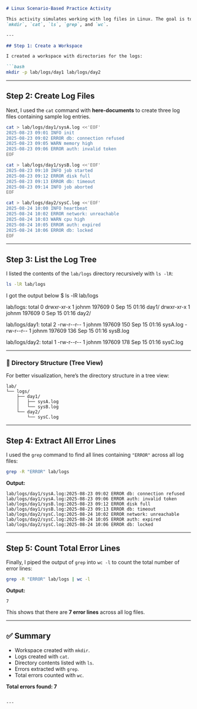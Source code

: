 ````markdown
# Linux Scenario-Based Practice Activity

This activity simulates working with log files in Linux. The goal is to create logs, list them, extract errors, and count the total number of errors using only **five commands**:  
`mkdir`, `cat`, `ls`, `grep`, and `wc`.

---

## Step 1: Create a Workspace

I created a workspace with directories for the logs:

```bash
mkdir -p lab/logs/day1 lab/logs/day2
````

---

## Step 2: Create Log Files

Next, I used the `cat` command with **here-documents** to create three log files containing sample log entries.

```bash
cat > lab/logs/day1/sysA.log <<'EOF'
2025-08-23 09:01 INFO init
2025-08-23 09:02 ERROR db: connection refused
2025-08-23 09:05 WARN memory high
2025-08-23 09:06 ERROR auth: invalid token
EOF

cat > lab/logs/day1/sysB.log <<'EOF'
2025-08-23 09:10 INFO job started
2025-08-23 09:12 ERROR disk full
2025-08-23 09:13 ERROR db: timeout
2025-08-23 09:14 INFO job aborted
EOF

cat > lab/logs/day2/sysC.log <<'EOF'
2025-08-24 10:00 INFO heartbeat
2025-08-24 10:02 ERROR network: unreachable
2025-08-24 10:03 WARN cpu high
2025-08-24 10:05 ERROR auth: expired
2025-08-24 10:06 ERROR db: locked
EOF
```

---

## Step 3: List the Log Tree

I listed the contents of the `lab/logs` directory recursively with `ls -lR`:

```bash
ls -lR lab/logs
```
I got the output below
$ ls -lR lab/logs

lab/logs:
total 0
drwxr-xr-x 1 johnm 197609 0 Sep 15 01:16 day1/
drwxr-xr-x 1 johnm 197609 0 Sep 15 01:16 day2/

lab/logs/day1:
total 2
-rw-r--r-- 1 johnm 197609 150 Sep 15 01:16 sysA.log
-rw-r--r-- 1 johnm 197609 136 Sep 15 01:16 sysB.log

lab/logs/day2:
total 1
-rw-r--r-- 1 johnm 197609 178 Sep 15 01:16 sysC.log

---

### 📂 Directory Structure (Tree View)

For better visualization, here’s the directory structure in a tree view:

```
lab/
└── logs/
    ├── day1/
    │   ├── sysA.log
    │   └── sysB.log
    └── day2/
        └── sysC.log
```

---

## Step 4: Extract All Error Lines

I used the `grep` command to find all lines containing `"ERROR"` across all log files:

```bash
grep -R "ERROR" lab/logs
```

**Output:**

```
lab/logs/day1/sysA.log:2025-08-23 09:02 ERROR db: connection refused
lab/logs/day1/sysA.log:2025-08-23 09:06 ERROR auth: invalid token
lab/logs/day1/sysB.log:2025-08-23 09:12 ERROR disk full
lab/logs/day1/sysB.log:2025-08-23 09:13 ERROR db: timeout
lab/logs/day2/sysC.log:2025-08-24 10:02 ERROR network: unreachable
lab/logs/day2/sysC.log:2025-08-24 10:05 ERROR auth: expired
lab/logs/day2/sysC.log:2025-08-24 10:06 ERROR db: locked
```

---

## Step 5: Count Total Error Lines

Finally, I piped the output of `grep` into `wc -l` to count the total number of error lines:

```bash
grep -R "ERROR" lab/logs | wc -l
```

**Output:**

```
7
```

This shows that there are **7 error lines** across all log files.

---

## ✅ Summary

* Workspace created with `mkdir`.
* Logs created with `cat`.
* Directory contents listed with `ls`.
* Errors extracted with `grep`.
* Total errors counted with `wc`.

**Total errors found: 7**

```

---

